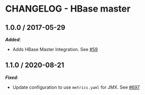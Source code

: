 # CHANGELOG - HBase master

## 1.0.0 / 2017-05-29

***Added***:

* Adds HBase Master Integration. See [#59][1]

## 1.1.0 / 2020-08-21

***Fixed***:

* Update configuration to use `metrics.yaml` for JMX. See [#697][2]

<!---  --->
[1]: https://github.com/DataDog/integrations-core/pull/59
[2]: https://github.com/DataDog/integrations-core/pull/697
